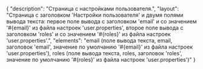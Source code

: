 {
"description": "Страница с настройками пользователя.",
"layout": "Страница с заголовком 'Настройки пользователя' и двумя полями вывода текста: первое поле вывода с заголовком 'email' и со значением '#{email}' из файла настроек 'user.properties', второе поле вывода с заголовком 'roles' и со значением '#{roles}' из файла настроек 'user.properties'.",
"elements": "email (поле вывода текста, email, заголовок 'email', значение по умолчанию  '#{email}' из файла настроек 'user.properties'),
roles (поле вывода текста, roles, заголовок 'roles', значение по умолчанию  '#{roles}' из файла настроек 'user.properties')"
}